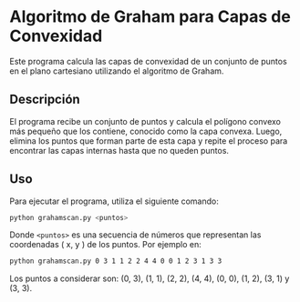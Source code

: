 # Algoritmo de Graham para Capas de Convexidad

Este programa calcula las capas de convexidad de un conjunto de puntos en el plano cartesiano utilizando el algoritmo de Graham.

## Descripción

El programa recibe un conjunto de puntos y calcula el polígono convexo más pequeño que los contiene, conocido como la capa convexa. Luego, elimina los puntos que forman parte de esta capa y repite el proceso para encontrar las capas internas hasta que no queden puntos.

## Uso

Para ejecutar el programa, utiliza el siguiente comando:

```bash
python grahamscan.py <puntos>
```

Donde `<puntos>` es una secuencia de números que representan las coordenadas \( x, y \) de los puntos. Por ejemplo en:

```bash
python grahamscan.py 0 3 1 1 2 2 4 4 0 0 1 2 3 1 3 3
```

Los puntos a considerar son: \(0, 3\), \(1, 1\), \(2, 2\), \(4, 4\), \(0, 0\), \(1, 2\), \(3, 1\) y \(3, 3\).



